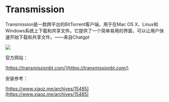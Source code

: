 # Transmission

Transmission是一款跨平台的BitTorrent客户端，用于在Mac OS X、Linux和Windows系统上下载和共享文件。它提供了一个简单易用的界面，可以让用户快速开始下载和共享文件。——来自Chatgpt

![](https://cdn.xiaoz.top/wp-content/uploads/2020/11/transmission.png)

官方网站：

[https://transmissionbt.com/](https://transmissionbt.com/)

安装参考：

[https://www.xiaoz.me/archives/15485](https://www.xiaoz.me/archives/15485)
